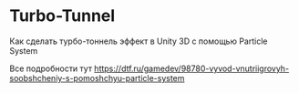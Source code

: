 # Turbo-Tunnel
Как сделать турбо-тоннель эффект в Unity 3D с помощью Particle System

Все подробности тут
https://dtf.ru/gamedev/98780-vyvod-vnutriigrovyh-soobshcheniy-s-pomoshchyu-particle-system
